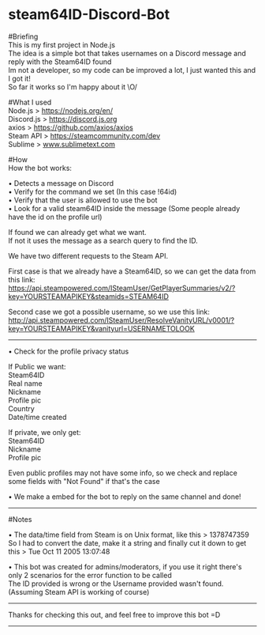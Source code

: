 # steam64ID-Discord-Bot

#Briefing  
This is my first project in Node.js  
The idea is a simple bot that takes usernames on a Discord message and reply with the Steam64ID found  
Im not a developer, so my code can be improved a lot, I just wanted this and I got it!  
So far it works so I'm happy about it \O/  

#What I used  
Node.js > https://nodejs.org/en/  
Discord.js > https://discord.js.org  
axios > https://github.com/axios/axios  
Steam API > https://steamcommunity.com/dev  
Sublime > www.sublimetext.com  

#How  
How the bot works:  

• Detects a message on Discord  
• Verify for the command we set (In this case !64id)  
• Verify that the user is allowed to use the bot  
• Look for a valid steam64ID inside the message (Some people already have the id on the profile url)  

If found we can already get what we want.  
If not it uses the message as a search query to find the ID.

We have two different requests to the Steam API.  

First case is that we already have a Steam64ID, so we can get the data from this link:  
https://api.steampowered.com/ISteamUser/GetPlayerSummaries/v2/?key=YOURSTEAMAPIKEY&steamids=STEAM64ID  

Second case we got a possible username, so we use this link:  
http://api.steampowered.com/ISteamUser/ResolveVanityURL/v0001/?key=YOURSTEAMAPIKEY&vanityurl=USERNAMETOLOOK  

---------------------------------------------------------------------------------------------------------  

• Check for the profile privacy status  

If Public we want:  
Steam64ID  
Real name  
Nickname  
Profile pic  
Country  
Date/time created  
  
If private, we only get:  
Steam64ID  
Nickname  
Profile pic  

Even public profiles may not have some info, so we check and replace some fields with "Not Found" if that's the case  

• We make a embed for the bot to reply on the same channel and done!  

---------------------------------------------------------------------------------------------------------  

#Notes  

• The data/time field from Steam is on Unix format, like this > 1378747359  
So I had to convert the date, make it a string and finally cut it down to get this > Tue Oct 11 2005 13:07:48  

• This bot was created for admins/moderators, if you use it right there's only 2 scenarios for the error function to be called  
The ID provided is wrong or the Username provided wasn't found. (Assuming Steam API is working of course)  

---------------------------------------------------------------------------------------------------------  

Thanks for checking this out, and feel free to improve this bot =D  

---------------------------------------------------------------------------------------------------------  
